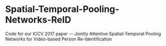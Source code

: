 # Spatial-Temporal-Pooling-Networks-ReID
Code for our ICCV 2017 paper -- Jointly Attentive Spatial-Temporal Pooling Networks for Video-based Person Re-Identification
